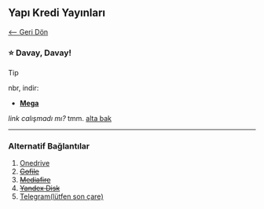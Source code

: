 ## Yapı Kredi Yayınları

[<-- Geri Dön](/#yayınlar)

### ⭐ Davay, Davay!

> [!TIP]
> nbr, indir:
> - **[Mega](https://mega.nz/file/QpBhRTYK#SQtJrsbAyIpQw_h-KZQpWHqoORP4qjTRVyqtSAvBVFQ
)**
<!--  - EPUB: [Yandex Disk](https://disk.yandex.com.tr/d/SeHRrd_twABYOA) -->


*link calışmadı mı?* tmm. [alta bak](#alternatif-bağlantılar)

<hr>

### Alternatif Bağlantılar


1. [Onedrive]()
2. ~~[Gofile](/slash/dur/mal.md)~~
3. ~~[Mediafire](/slash/dur/mal.md)~~
4. ~~[Yandex Disk](/slash/dur/mal.md)~~
5. [Telegram(lütfen son çare)]()


